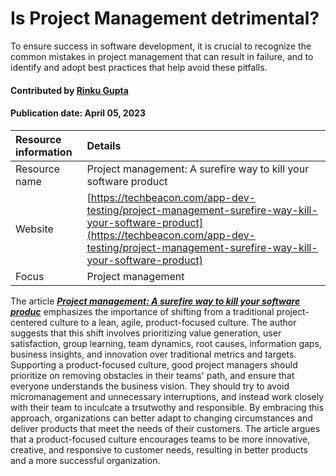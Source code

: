 # Is Project Management detrimental?

<!--deck text start-->
To ensure success in software development, it is crucial to recognize the common mistakes in project management that can result in failure, and to identify and adopt best practices that help avoid these pitfalls.
<!--deck text end-->

#### Contributed by [Rinku Gupta](https://github.com/rinkug)
#### Publication date: April 05, 2023


Resource information | Details 
:--- | :--- 
Resource name | Project management: A surefire way to kill your software product
Website  | [https://techbeacon.com/app-dev-testing/project-management-surefire-way-kill-your-software-product](https://techbeacon.com/app-dev-testing/project-management-surefire-way-kill-your-software-product)
Focus | Project management

The article ***[Project management: A surefire way to kill your software produc](https://techbeacon.com/app-dev-testing/project-management-surefire-way-kill-your-software-product)*** emphasizes the importance of shifting from a traditional project-centered culture to a lean, agile, product-focused culture. The author suggests that this shift involves prioritizing value generation, user satisfaction, group learning, team dynamics, root causes, information gaps, business insights, and innovation over traditional metrics and targets. Supporting a product-focused culture, good project managers should prioritize on removing obstacles in their teams' path, and ensure that everyone understands the business vision. They should try to avoid micromanagement and unnecessary interruptions, and instead work closely with their team to inculcate a trsutwothy and  responsible. By embracing this approach, organizations can better adapt to changing circumstances and deliver products that meet the needs of their customers. The article argues that a product-focused culture encourages teams to be more innovative, creative, and responsive to customer needs, resulting in better products and a more successful organization.

<!---
Publish: yes
Topics: software engineering, strategies for more effective teams
Pinned: no
RSS update: 2023-04-05
--->
